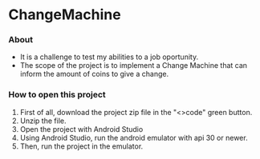 # ChangeMachine

### About
- It is a challenge to test my abilities to a job oportunity.
- The scope of the project is to implement a Change Machine that can inform the amount of coins to give a change.

### How to open this project
1. First of all, download the project zip file in the "<>code" green button.
2. Unzip the file.
3. Open the project with Android Studio
4. Using Android Studio, run the android emulator with api 30 or newer.
5. Then, run the project in the emulator.
